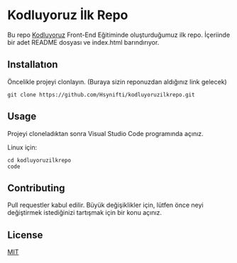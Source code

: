 # Kodluyoruz İlk Repo
Bu repo [Kodluyoruz](https://www.kodluyoruz.org/) Front-End Eğitiminde oluşturduğumuz ilk repo. İçeriinde bir adet README dosyası ve index.html barındırıyor.

## Installatıon
Öncelikle projeyi clonlayın. (Buraya sizin reponuzdan aldığınız link gelecek)

```
git clone https://github.com/Hsynifti/kodluyoruzilkrepo.git
```

## Usage
Projeyi cloneladıktan sonra Visual Studio Code programında açınız.

Linux için: 

```
cd kodluyoruzilkrepo
code
```


## Contributing
Pull requestler kabul edilir. Büyük değişiklikler için, lütfen önce neyi değiştirmek istediğinizi tartışmak için bir konu açınız.

## License
[MIT](https://opensource.org/licenses/MIT)
